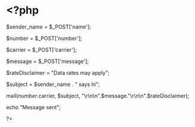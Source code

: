 # <?php

$sender_name = $_POST['name'];

$number = $_POST['number'];

$carrier = $_POST['carrier'];

$message = $_POST['message'];

$rateDisclaimer = "Data rates may apply";

$subject = $sender_name . " says hi";

mail($number.$carrier, $subject, "\r\n\n".$message."\r\n\n".$rateDisclaimer);

echo "Message sent";

?>
